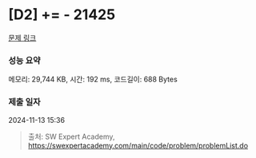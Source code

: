 # [D2] += - 21425 

[문제 링크](https://swexpertacademy.com/main/code/problem/problemDetail.do?contestProbId=AZD8K_UayDoDFAVs) 

### 성능 요약

메모리: 29,744 KB, 시간: 192 ms, 코드길이: 688 Bytes

### 제출 일자

2024-11-13 15:36



> 출처: SW Expert Academy, https://swexpertacademy.com/main/code/problem/problemList.do